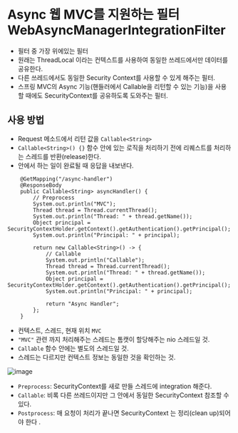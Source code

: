 # Async 웹 MVC를 지원하는 필터 WebAsyncManagerIntegrationFilter

- 필터 중 가장 위에있는 필터
- 원래는 ThreadLocal 이라는 컨텍스트를 사용하여 동일한 쓰레드에서만 데이터를 공유한다.
- 다른 쓰레드에서도 동일한 Security Context를 사용할 수 있게 해주는 필터.
- 스프링 MVC의 Async 기능(핸들러에서 Callable을 리턴할 수 있는 기능)을 사용할 때에도 SecurityContext를 공유하도록 도와주는 필터.

## 사용 방법

- Request 메소드에서 리턴 값을 `Callable<String>`
- `Callable<String>() {}` 함수 안에 있는 로직을 처리하기 전에 리퀘스트를 처리하는 스레드를 반환(release)한다.
- 안에서 하는 일이 완료될 때 응답을 내보낸다. 

```
    @GetMapping("/async-handler")
    @ResponseBody
    public Callable<String> asyncHandler() {
        // Preprocess
        System.out.println("MVC");
        Thread thread = Thread.currentThread();
        System.out.println("Thread: " + thread.getName());
        Object principal = SecurityContextHolder.getContext().getAuthentication().getPrincipal();
        System.out.println("Principal: " + principal);

        return new Callable<String>() -> {
            // Callable
            System.out.println("Callable");
            Thread thread = Thread.currentThread();
            System.out.println("Thread: " + thread.getName());
            Object principal = SecurityContextHolder.getContext().getAuthentication().getPrincipal();
            System.out.println("Principal: " + principal);

            return "Async Handler";
        };
    }

```
- 컨텍스트, 스레드, 현재 위치 `MVC`
- `"MVC"` 관련 까지 처리해주는 스레드는 톰캣이 할당해주는 nio 스레드일 것.
- `Callable` 함수 안에는 별도의 스레드일 것.
- 스레드는 다르지만 컨텍스트 정보는 동일한 것을 확인하는 것.

![image](https://user-images.githubusercontent.com/83999058/122946683-89899000-d3b4-11eb-9088-00075020a358.png)

- `Preprocess`: SecurityContext를 새로 만들 스레드에 integration 해준다.
- `Callable`: 비록 다른 쓰레드이지만 그 안에서 동일한 SecurityContext 참조할 수 있다.
- `Postprocess`: 매 요청이 처리가 끝나면 SecurityContext 는 정리(clean up)되어야 한다 .